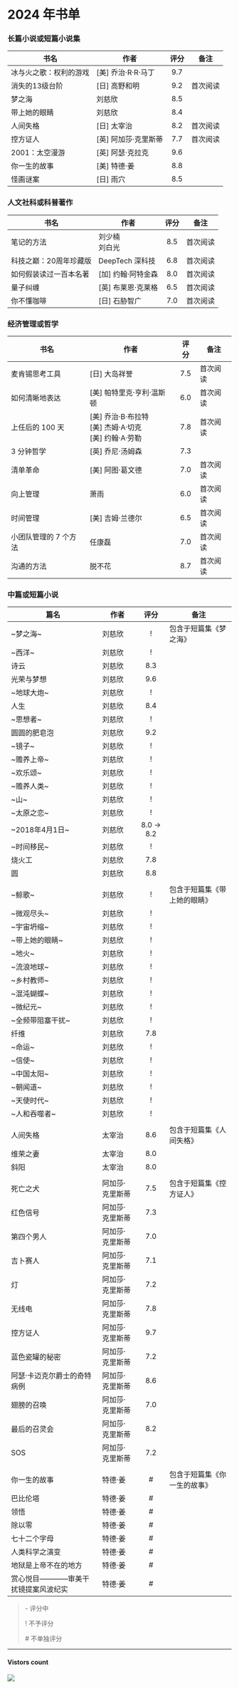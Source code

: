 # 2024 年书单

### 长篇小说或短篇小说集
| 书名 | 作者 | 评分 | 备注 |
| --- | --- | :---: | --- |
| 冰与火之歌：权利的游戏 | [美] 乔治·R·R·马丁 | 9.7 | |
| 消失的13级台阶 | [日] 高野和明 | 9.2 | 首次阅读 |
| 梦之海 | 刘慈欣 | 8.5 | |
| 带上她的眼睛 | 刘慈欣 | 8.4 | |
| 人间失格 | [日] 太宰治 | 8.2 | 首次阅读 |
| 控方证人 | [英] 阿加莎·克里斯蒂	 | 7.7 | 首次阅读 |
| 2001：太空漫游 | [英] 阿瑟·克拉克	 | 9.6 | |
| 你一生的故事 | [美] 特德·姜 | 8.8 | |
| 怪画谜案 | [日] 雨穴 | 8.5 | |


### 人文社科或科普著作
| 书名 | 作者 | 评分 | 备注 |
| --- | --- | :---: | --- |
| 笔记的方法 | 刘少楠<br>刘白光 | 8.5 | 首次阅读 |
| 科技之巅：20周年珍藏版 | DeepTech 深科技 | 6.8 | 首次阅读 |
| 如何假装读过一百本名著 | [加] 约翰·阿特金森 | 8.0 | 首次阅读 |
| 量子纠缠 | [英] 布莱恩·克莱格 | 6.5 | 首次阅读 |
| 你不懂咖啡 | [日] 石胁智广 | 7.0 | 首次阅读 |


### 经济管理或哲学
| 书名 | 作者 | 评分 | 备注 |
| --- | --- | :---: | --- |
| 麦肯锡思考工具 | [日] 大岛祥誉 | 7.5 | 首次阅读 |
| 如何清晰地表达 | [美] 帕特里克·亨利·温斯顿 | 6.0 | 首次阅读 |
| 上任后的 100 天 | [美] 乔治·B·布拉特<br> [美] 杰姆·A·切克<br>[美] 约翰·A·劳勒 | 7.8 | 首次阅读 |
| 3 分钟哲学 | [英] 乔尼·汤姆森 | 7.3 | |
| 清单革命 | [美] 阿图·葛文德 | 7.0 | 首次阅读 |
| 向上管理 | 萧雨 | 6.0 | 首次阅读 |
| 时间管理 | [美] 吉姆·兰德尔 | 6.5 | 首次阅读 |
| 小团队管理的 7 个方法 | 任康磊 | 7.0 | 首次阅读 |
| 沟通的方法 | 脱不花 | 8.7 | 首次阅读 |


### 中篇或短篇小说
| 篇名 | 作者 | 评分 | 备注 |
| --- | --- | :---: | --- |
| ~梦之海~ | 刘慈欣 | ! | 包含于短篇集《梦之海》 |
| ~西洋~ | 刘慈欣 | ! | |
| 诗云 | 刘慈欣 | 8.3 | |
| 光荣与梦想 | 刘慈欣 | 9.6 | |
| ~地球大炮~ | 刘慈欣 | ! | |
| 人生 | 刘慈欣 | 8.4 | |
| ~思想者~ | 刘慈欣 | ! | |
| 圆圆的肥皂泡 | 刘慈欣 | 9.2 | |
| ~镜子~ | 刘慈欣 | ! | |
| ~赡养上帝~ | 刘慈欣 | ! | |
| ~欢乐颂~ | 刘慈欣 | ! | |
| ~赡养人类~ | 刘慈欣 | ! | |
| ~山~ | 刘慈欣 | ! | |
| ~太原之恋~ | 刘慈欣 | ! | |
| ~2018年4月1日~ | 刘慈欣 | 8.0 -> 8.2 | |
| ~时间移民~ | 刘慈欣 | ! | |
| 烧火工 | 刘慈欣 | 7.8 | |
| 圆 | 刘慈欣 | 8.8 | |
| | | | |
| ~鲸歌~ | 刘慈欣 | ! | 包含于短篇集《带上她的眼睛》 |
| ~微观尽头~ | 刘慈欣 | ! | |
| ~宇宙坍缩~ | 刘慈欣 | ! | |
| ~带上她的眼睛~ | 刘慈欣 | ! | |
| ~地火~ | 刘慈欣 | ! | |
| ~流浪地球~ | 刘慈欣 | ! | |
| ~乡村教师~ | 刘慈欣 | ! | |
| ~混沌蝴蝶~ | 刘慈欣 | ! | |
| ~微纪元~ | 刘慈欣 | ! | |
| ~全频带阻塞干扰~ | 刘慈欣 | ! | |
| 纤维 | 刘慈欣 | 7.8 | |
| ~命运~ | 刘慈欣 | ! | |
| ~信使~ | 刘慈欣 | ! | |
| ~中国太阳~ | 刘慈欣 | ! | |
| ~朝闻道~ | 刘慈欣 | ! | |
| ~天使时代~ | 刘慈欣 | ! | |
| ~人和吞噬者~ | 刘慈欣 | ! | |
| | | | |
| 人间失格 | 太宰治 | 8.6 | 包含于短篇集《人间失格》 |
| 维荣之妻 | 太宰治 | 8.0 | |
| 斜阳 | 太宰治 | 8.0 | |
| | | | |
| 死亡之犬 | 阿加莎·克里斯蒂 | 7.5 | 包含于短篇集《控方证人》 |
| 红色信号 | 阿加莎·克里斯蒂 | 7.3 | |
| 第四个男人 | 阿加莎·克里斯蒂 | 7.0 | |
| 吉卜赛人 | 阿加莎·克里斯蒂 | 7.1 | |
| 灯 | 阿加莎·克里斯蒂 | 7.2 | |
| 无线电 | 阿加莎·克里斯蒂 | 7.8 | |
| 控方证人 | 阿加莎·克里斯蒂 | 9.7 | |
| 蓝色瓷罐的秘密 | 阿加莎·克里斯蒂 | 7.2 | |
| 阿瑟·卡迈克尔爵士的奇特病例 | 阿加莎·克里斯蒂 | 8.6 | |
| 翅膀的召唤 | 阿加莎·克里斯蒂 | 7.0 | |
| 最后的召灵会 | 阿加莎·克里斯蒂 | 8.2 | |
| SOS | 阿加莎·克里斯蒂 | 7.2 | |
| | | | |
| 你一生的故事 | 特德·姜 | # | 包含于短篇集《你一生的故事》 |
| 巴比伦塔 | 特德·姜 | # | |
| 领悟 | 特德·姜 | # | |
| 除以零 | 特德·姜 | # | |
| 七十二个字母 | 特德·姜 | # | |
| 人类科学之演变 | 特德·姜 | # | |
| 地狱是上帝不在的地方 | 特德·姜 | # | |
| 赏心悦目————审美干扰镜提案风波纪实 | 特德·姜 | # | |


> 
> \- 评分中
> 
> \! 不予评分
>
> \# 不单独评分

-------------
#### Vistors count
<img src="https://profile-counter.glitch.me/chuxiaonan/count.svg" />
